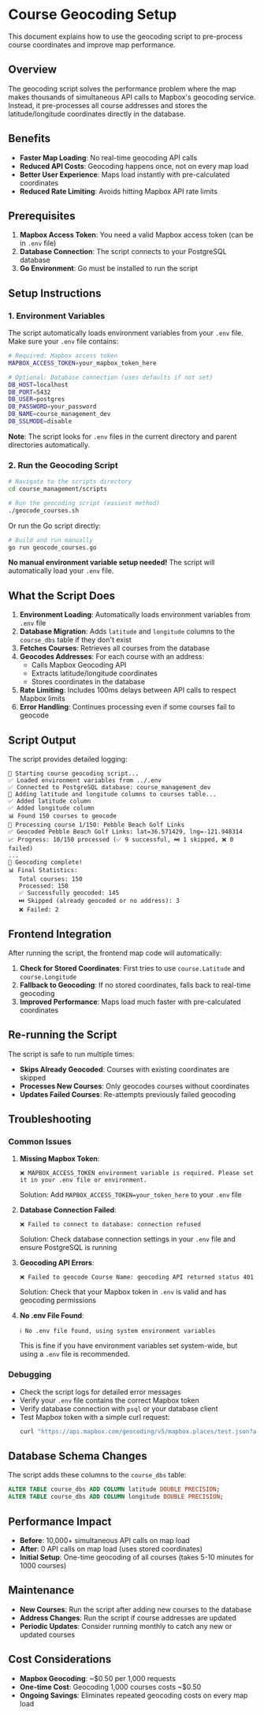 # Course Geocoding Setup

This document explains how to use the geocoding script to pre-process course coordinates and improve map performance.

## Overview

The geocoding script solves the performance problem where the map makes thousands of simultaneous API calls to Mapbox's geocoding service. Instead, it pre-processes all course addresses and stores the latitude/longitude coordinates directly in the database.

## Benefits

- **Faster Map Loading**: No real-time geocoding API calls
- **Reduced API Costs**: Geocoding happens once, not on every map load
- **Better User Experience**: Maps load instantly with pre-calculated coordinates
- **Reduced Rate Limiting**: Avoids hitting Mapbox API rate limits

## Prerequisites

1. **Mapbox Access Token**: You need a valid Mapbox access token (can be in `.env` file)
2. **Database Connection**: The script connects to your PostgreSQL database
3. **Go Environment**: Go must be installed to run the script

## Setup Instructions

### 1. Environment Variables

The script automatically loads environment variables from your `.env` file. Make sure your `.env` file contains:

```bash
# Required: Mapbox access token
MAPBOX_ACCESS_TOKEN=your_mapbox_token_here

# Optional: Database connection (uses defaults if not set)
DB_HOST=localhost
DB_PORT=5432
DB_USER=postgres
DB_PASSWORD=your_password
DB_NAME=course_management_dev
DB_SSLMODE=disable
```

**Note**: The script looks for `.env` files in the current directory and parent directories automatically.

### 2. Run the Geocoding Script

```bash
# Navigate to the scripts directory
cd course_management/scripts

# Run the geocoding script (easiest method)
./geocode_courses.sh
```

Or run the Go script directly:

```bash
# Build and run manually
go run geocode_courses.go
```

**No manual environment variable setup needed!** The script will automatically load your `.env` file.

## What the Script Does

1. **Environment Loading**: Automatically loads environment variables from `.env` file
2. **Database Migration**: Adds `latitude` and `longitude` columns to the `course_dbs` table if they don't exist
3. **Fetches Courses**: Retrieves all courses from the database
4. **Geocodes Addresses**: For each course with an address:
   - Calls Mapbox Geocoding API
   - Extracts latitude/longitude coordinates
   - Stores coordinates in the database
5. **Rate Limiting**: Includes 100ms delays between API calls to respect Mapbox limits
6. **Error Handling**: Continues processing even if some courses fail to geocode

## Script Output

The script provides detailed logging:

```
🚀 Starting course geocoding script...
✅ Loaded environment variables from ../.env
✅ Connected to PostgreSQL database: course_management_dev
🔄 Adding latitude and longitude columns to courses table...
✅ Added latitude column
✅ Added longitude column
📊 Found 150 courses to geocode
🔄 Processing course 1/150: Pebble Beach Golf Links
✅ Geocoded Pebble Beach Golf Links: lat=36.571429, lng=-121.948314
📈 Progress: 10/150 processed (✅ 9 successful, ⏭️ 1 skipped, ❌ 0 failed)
...
🎉 Geocoding complete!
📊 Final Statistics:
   Total courses: 150
   Processed: 150
   ✅ Successfully geocoded: 145
   ⏭️ Skipped (already geocoded or no address): 3
   ❌ Failed: 2
```

## Frontend Integration

After running the script, the frontend map code will automatically:

1. **Check for Stored Coordinates**: First tries to use `course.Latitude` and `course.Longitude`
2. **Fallback to Geocoding**: If no stored coordinates, falls back to real-time geocoding
3. **Improved Performance**: Maps load much faster with pre-calculated coordinates

## Re-running the Script

The script is safe to run multiple times:

- **Skips Already Geocoded**: Courses with existing coordinates are skipped
- **Processes New Courses**: Only geocodes courses without coordinates
- **Updates Failed Courses**: Re-attempts previously failed geocoding

## Troubleshooting

### Common Issues

1. **Missing Mapbox Token**:
   ```
   ❌ MAPBOX_ACCESS_TOKEN environment variable is required. Please set it in your .env file or environment.
   ```
   Solution: Add `MAPBOX_ACCESS_TOKEN=your_token_here` to your `.env` file

2. **Database Connection Failed**:
   ```
   ❌ Failed to connect to database: connection refused
   ```
   Solution: Check database connection settings in your `.env` file and ensure PostgreSQL is running

3. **Geocoding API Errors**:
   ```
   ❌ Failed to geocode Course Name: geocoding API returned status 401
   ```
   Solution: Check that your Mapbox token in `.env` is valid and has geocoding permissions

4. **No .env File Found**:
   ```
   ℹ️ No .env file found, using system environment variables
   ```
   This is fine if you have environment variables set system-wide, but using a `.env` file is recommended.

### Debugging

- Check the script logs for detailed error messages
- Verify your `.env` file contains the correct Mapbox token
- Verify database connection with `psql` or your database client
- Test Mapbox token with a simple curl request:
  ```bash
  curl "https://api.mapbox.com/geocoding/v5/mapbox.places/test.json?access_token=YOUR_TOKEN"
  ```

## Database Schema Changes

The script adds these columns to the `course_dbs` table:

```sql
ALTER TABLE course_dbs ADD COLUMN latitude DOUBLE PRECISION;
ALTER TABLE course_dbs ADD COLUMN longitude DOUBLE PRECISION;
```

## Performance Impact

- **Before**: 10,000+ simultaneous API calls on map load
- **After**: 0 API calls on map load (uses stored coordinates)
- **Initial Setup**: One-time geocoding of all courses (takes 5-10 minutes for 1000 courses)

## Maintenance

- **New Courses**: Run the script after adding new courses to the database
- **Address Changes**: Run the script if course addresses are updated
- **Periodic Updates**: Consider running monthly to catch any new or updated courses

## Cost Considerations

- **Mapbox Geocoding**: ~$0.50 per 1,000 requests
- **One-time Cost**: Geocoding 1,000 courses costs ~$0.50
- **Ongoing Savings**: Eliminates repeated geocoding costs on every map load 